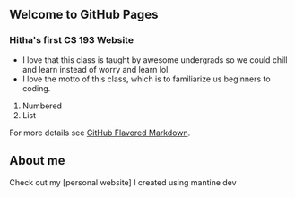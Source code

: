 ## Welcome to GitHub Pages


### Hitha's first CS 193 Website
- I love that this class is taught by awesome undergrads so we could chill and learn instead of worry and learn lol.
- I love the motto of this class, which is to familiarize us beginners to coding.

1. Numbered
2. List


For more details see [GitHub Flavored Markdown](https://guides.github.com/features/mastering-markdown/).

## About me

Check out my [personal website] I created using mantine dev

